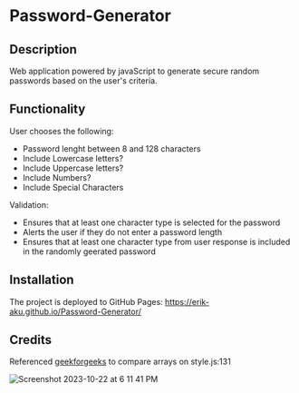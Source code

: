 # Password-Generator

## Description

Web application powered by javaScript to generate secure random passwords based on the user's criteria.

## Functionality
User chooses the following:
- Password lenght between 8 and 128 characters
- Include Lowercase letters?
- Include Uppercase letters?
- Include Numbers?
- Include Special Characters

Validation:
- Ensures that at least one character type is selected for the password
- Alerts the user if they do not enter a password length
- Ensures that at least one character type from user response is included in the randomly geerated password

## Installation

The project is deployed to GitHub Pages: https://erik-aku.github.io/Password-Generator/

## Credits
Referenced [geekforgeeks](https://www.geeksforgeeks.org/how-to-find-if-two-arrays-contain-any-common-item-in-javascript/) to compare arrays on style.js:131

![Screenshot 2023-10-22 at 6 11 41 PM](https://github.com/Erik-Aku/Password-Generator/assets/92487526/59500873-4b06-43d9-9306-34cc5f5672c8)
